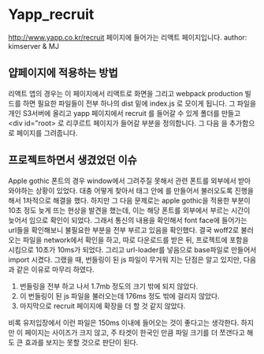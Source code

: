 # Yapp_recruit
 http://www.yapp.co.kr/recruit 페이지에 들어가는 리액트 페이지입니다.
 author: kimserver & MJ
 
## 얍페이지에 적용하는 방법
 리액트 앱의 경우는 이 페이지에서 리액트로 화면을 그리고 webpack production 빌드를 하면 필요한 파일들이 전부 하나의 dist 밑에 index.js 로 모이게 됩니다.
 그 파일을 개인 S3서버에 올리고 yapp 페이지에서 recruit 를 들어갈 수 있게 폴더를 만들고 <div id="root></div> 로 리쿠르트 페이지가 들어갈 부분을 정의합니다.
 그 다음 <script src=s3타겟js파일></script> 을 추가함으로 페이지를 그려줍니다.
 
## 프로젝트하면서 생겼었던 이슈
 Apple gothic 폰트의 경우 window에서 그려주질 못해서 관련 폰트를 외부에서 받아와야하는 상황이 있었다. 
 대충 어떻게 찾아서 <head>태그 안에 <link>를 만들어서 불러오도록 진행을 해서 1차적으로 해결을 했다.
 하지만 그 다음 문제로는 apple gothic을 적용한 부분이 10초 정도 늦게 뜨는 현상을 발견을 했는데, 
 이는 해당 폰트를 외부에서 부르는 시간이 늦어서 임으로 확인이 되었다. 
 그래서 통신의 내용을 확인해서 font face에 들어가는 url들을 확인해보니 불필요한 부분을 전부 부르고 있음을 확인했다.
 결국 woff2로 불러오는 파일을 network에서 확인을 하고, 따로 다운로드를 받은 뒤, 프로젝트에 포함을 시킴으로 10초가 10ms가 되었다.
 그리고 url-loader를 넣음으로 base파일로 만들어서 import 시켰다.
 그랬을 때, 번들링이 된 js 파일이 무거워 지는 단점은 알고 있지만, 다음과 같은 이유로 마무리 하였다.
 
 1. 번들링을 전부 하고 나서 1.7mb 정도의 크기 밖에 되지 않았다.
 2. 이 번들링이 된 js 파일을 불러오는데 176ms 정도 밖에 걸리지 않았다.
 3. 마지막으로 recruit 페이지에 확장을 더 할 것 같지 않았다.

 비록 유저입장에서 이런 파일은 150ms 이내에 들어오는 것이 좋다고는 생각한다.
 하지만 이 페이지는 사이즈가 크지 않고, 주 타겟이 한국인 만큼 파일 크기를 더 쪼갠다고 해도 큰 효과를 보지는 못할 것으로 판단이 된다.
 
